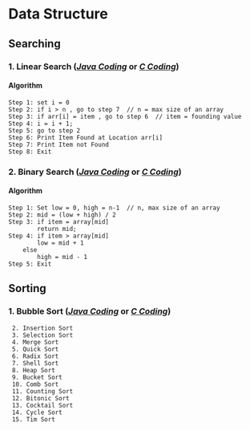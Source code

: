 # Data Structure

## Searching

### 1. Linear Search (***[Java Coding](https://github.com/kaamrul/Data-Structure/blob/master/LinearSearch.java)*** or ***[C Coding](https://github.com/kaamrul/Data-Structure/blob/master/LinearSearch.c)***)

#### Algorithm
```
Step 1: set i = 0
Step 2: if i > n , go to step 7  // n = max size of an array
Step 3: if arr[i] = item , go to step 6  // item = founding value
Step 4: i = i + 1;
Step 5: go to step 2
Step 6: Print Item Found at Location arr[i]
Step 7: Print Item not Found
Step 8: Exit
```
### 2. Binary Search (***[Java Coding](https://github.com/kaamrul/Data-Structure/blob/master/BinarySearch.java)*** or ***[C Coding](https://github.com/kaamrul/Data-Structure/blob/master/BinarySearch.c)***)

#### Algorithm
```
Step 1: Set low = 0, high = n-1  // n, max size of an array
Step 2: mid = (low + high) / 2
Step 3: if item = array[mid]
		return mid;
Step 4: if item > array[mid]
		low = mid + 1
	else
		high = mid - 1
Step 5: Exit
```

## Sorting

### 1. Bubble Sort (***[Java Coding](https://github.com/kaamrul/Data-Structure/blob/master/BubbleSort.java)*** or ***[C Coding](https://github.com/kaamrul/Data-Structure/blob/master/BubbleSort.c)***)

```
 2. Insertion Sort
 3. Selection Sort
 4. Merge Sort
 5. Quick Sort
 6. Radix Sort
 7. Shell Sort
 8. Heap Sort
 9. Bucket Sort
 10. Comb Sort
 11. Counting Sort
 12. Bitonic Sort
 13. Cocktail Sort
 14. Cycle Sort
 15. Tim Sort
```
